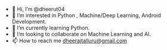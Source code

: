 - 👋 Hi, I’m @dheerut04
- 👀 I’m interested in Python , Machine/Deep Learning, Android Development.
- 🌱 I’m currently learning Python.
- 💞️ I’m looking to collaborate on Machine Learning and AI.
- 📫 How to reach me dheerajtalluru@gmail.com

<!---
dheerut04/dheerut04 is a ✨ special ✨ repository because its `README.md` (this file) appears on your GitHub profile.
You can click the Preview link to take a look at your changes.
--->
